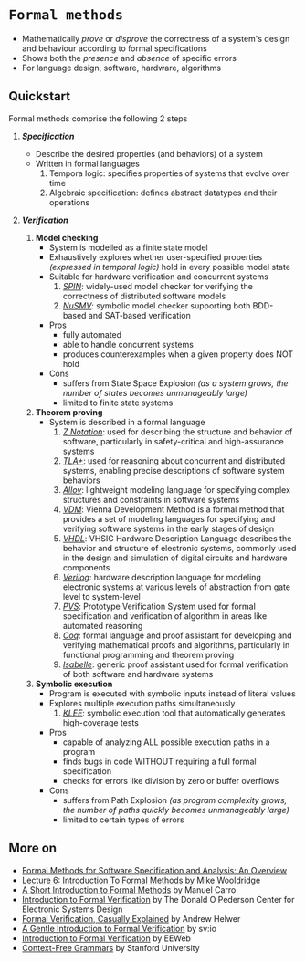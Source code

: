 # `Formal methods`

* Mathematically *prove* or *disprove* the correctness of a system's design and behaviour according to formal specifications 
* Shows both the *presence* and *absence* of specific errors
* For language design, software, hardware, algorithms

## Quickstart

Formal methods comprise the following 2 steps

1. ***Specification***
    * Describe the desired properties (and behaviors) of a system 
    * Written in formal languages 
        1. Tempora logic: specifies properties of systems that evolve over time
        2. Algebraic specification: defines abstract datatypes and their operations

2. ***Verification***
    1. **Model checking**
        * System is modelled as a finite state model
        * Exhaustively explores whether user-specified properties *(expressed in temporal logic)* hold in every possible model state
        * Suitable for hardware verification and concurrent systems  
            1. [*SPIN*](https://spinroot.com/spin/whatispin.html): widely-used model checker for verifying the correctness of distributed software models
            2. [*NuSMV*](https://nusmv.fbk.eu/): symbolic model checker supporting both BDD-based and SAT-based verification
        * Pros
            * fully automated
            * able to handle concurrent systems
            * produces counterexamples when a given property does NOT hold
        * Cons
            * suffers from State Space Explosion *(as a system grows, the number of states becomes unmanageably large)*  
            * limited to finite state systems  
    2. **Theorem proving**
        * System is described in a formal language
            1. [*Z Notation*](https://www.cs.umd.edu/~mvz/handouts/z-manual.pdf): used for describing the structure and behavior of software, particularly in safety-critical and high-assurance systems
            2. [*TLA+*](https://lamport.azurewebsites.net/tla/tla.html): used for reasoning about concurrent and distributed systems, enabling precise descriptions of software system behaviors
            3. [*Alloy*](https://alloytools.org/): lightweight modeling language for specifying complex structures and constraints in software systems
            4. [*VDM*](https://www.overturetool.org/method/): Vienna Development Method is a formal method that provides a set of modeling languages for specifying and verifying software systems in the early stages of design 
            5. [*VHDL*](https://www.copperpodip.com/post/vhdl-understanding-the-hardware-description-language): VHSIC Hardware Description Language describes the behavior and structure of electronic systems, commonly used in the design and simulation of digital circuits and hardware components
            6. [*Verilog*](https://www.chipverify.com/tutorials/verilog): hardware description language for modeling electronic systems at various levels of abstraction from gate level to system-level
            7. [*PVS*](https://pvs.csl.sri.com/): Prototype Verification System used for formal specification and verification of algorithm in areas like automated reasoning
            8. [*Coq*](https://coq.inria.fr/): formal language and proof assistant for developing and verifying mathematical proofs and algorithms, particularly in functional programming and theorem proving
            9. [*Isabelle*](https://isabelle.in.tum.de/): generic proof assistant used for formal verification of both software and hardware systems
    3. **Symbolic execution**
        * Program is executed with symbolic inputs instead of literal values
        * Explores multiple execution paths simultaneously 
            1. [*KLEE*](http://klee-se.org/releases/docs/v1.3.0/projects/): symbolic execution tool that automatically generates high-coverage tests 
        * Pros
            * capable of analyzing ALL possible execution paths in a program
            * finds bugs in code WITHOUT requiring a full formal specification
            * checks for errors like division by zero or buffer overflows
        * Cons
            * suffers from Path Explosion *(as program complexity grows, the number of paths quickly becomes unmanageably large)*  
            * limited to certain types of errors

## More on

* [Formal Methods for Software Specification and Analysis: An Overview](https://web.mit.edu/16.35/www/lecturenotes/FormalMethods.pdf)
* [Lecture 6: Introduction To Formal Methods](https://www.cs.ox.ac.uk/people/michael.wooldridge/teaching/soft-eng/lect06.pdf) by Mike Wooldridge
* [A Short Introduction to Formal Methods](https://software.imdea.org/~mcarro/Material/Formal_Methods/Formal_Methods_Intro/formal-methods_3.pdf) by Manuel Carro
* [Introduction to Formal Verification](https://ptolemy.berkeley.edu/projects/embedded/research/vis/doc/VisUser/vis_user/node4.html) by The Donald O Pederson Center for Electronic Systems Design
* [Formal Verification, Casually Explained](https://ahelwer.ca/post/2018-02-12-formal-verification/) by Andrew Helwer
* [A Gentle Introduction to Formal Verification](https://www.systemverilog.io/verification/gentle-introduction-to-formal-verification/) by sv:io
* [Introduction to Formal Verification](https://www.eeweb.com/introduction-to-formal-verification/) by EEWeb
* [Context-Free Grammars](https://web.stanford.edu/class/archive/cs/cs103/cs103.1164/lectures/18/Small18.pdf) by Stanford University